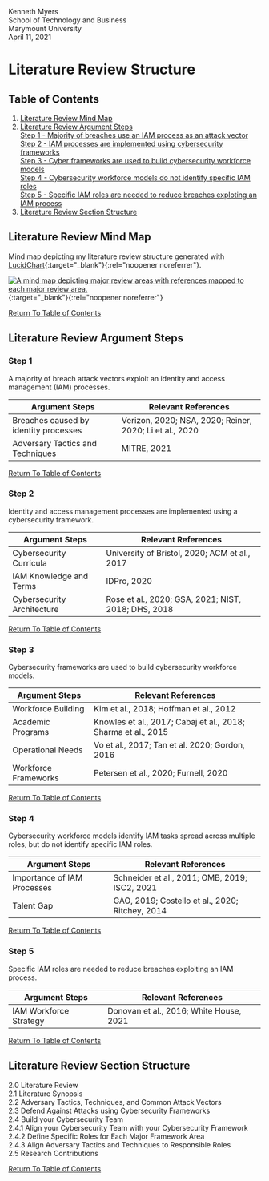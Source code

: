Kenneth Myers<br>
School of Technology and Business<br>
Marymount University<br>
April 11, 2021

# Literature Review Structure

## Table of Contents
1. [Literature Review Mind Map](#literature-review-mind-map)  
2. [Literature Review Argument Steps](#literature-review-argument-steps)  
    [Step 1 - Majority of breaches use an IAM process as an attack vector](#step-1)  
    [Step 2 - IAM processes are implemented using cybersecurity frameworks](#step-2)  
    [Step 3 - Cyber frameworks are used to build cybersecurity workforce models](#step-3)  
    [Step 4 - Cybersecurity workforce models do not identify specific IAM roles](#step-4)  
    [Step 5 - Specific IAM roles are needed to reduce breaches exploting an IAM process](#step-5)  
3. [Literature Review Section Structure](#literature-review-section-structure)  

## Literature Review Mind Map

Mind map depicting my literature review structure generated with [LucidChart](https://www.lucidchart.com/pages/){:target="_blank"}{:rel="noopener noreferrer"}.

[![A mind map depicting major review areas with references mapped to each major review area.](../../assets/litreviewmindmap.png)](../../assets/litreviewmindmap.png){:target="_blank"}{:rel="noopener noreferrer"}
  
[Return To Table of Contents](#table-of-contents)

## Literature Review Argument Steps

### Step 1

A majority of breach attack vectors exploit an identity and access management (IAM) processes.

| Argument Steps | Relevant References |
| -------------- | ------------------- |
| Breaches caused by identity processes | Verizon, 2020; NSA, 2020; Reiner, 2020; Li et al., 2020 |
| Adversary Tactics and Techniques | MITRE, 2021 |

[Return To Table of Contents](#table-of-contents)

### Step 2

Identity and access management processes are implemented using a cybersecurity framework.

| Argument Steps | Relevant References |
| -------------- | ------------------- |
| Cybersecurity Curricula  | University of Bristol, 2020; ACM et al., 2017 |
| IAM Knowledge and Terms | IDPro, 2020 |
| Cybersecurity Architecture | Rose et al., 2020; GSA, 2021; NIST, 2018; DHS, 2018 |

[Return To Table of Contents](#table-of-contents)

### Step 3

Cybersecurity frameworks are used to build cybersecurity workforce models.

| Argument Steps | Relevant References |
| -------------- | ------------------- |
| Workforce Building | Kim et al., 2018; Hoffman et al., 2012 |
| Academic Programs | Knowles et al., 2017; Cabaj et al., 2018; Sharma et al., 2015 |
| Operational Needs | Vo et al., 2017; Tan et al. 2020; Gordon, 2016 |
| Workforce Frameworks | Petersen et al., 2020; Furnell, 2020 |

[Return To Table of Contents](#table-of-contents)

### Step 4

Cybersecurity workforce models identify IAM tasks spread across multiple roles, but do not identify specific IAM roles.

| Argument Steps | Relevant References |
| -------------- | ------------------- |
| Importance of IAM Processes | Schneider et al., 2011; OMB, 2019; ISC2, 2021 |
| Talent Gap | GAO, 2019; Costello et al., 2020; Ritchey, 2014 | 

[Return To Table of Contents](#table-of-contents)

### Step 5

Specific IAM roles are needed to reduce breaches exploiting an IAM process.

| Argument Steps | Relevant References |
| -------------- | ------------------- |
| IAM Workforce Strategy | Donovan et al., 2016; White House, 2021  |

[Return To Table of Contents](#table-of-contents)

## Literature Review Section Structure

2.0 Literature Review</br>
2.1 Literature Synopsis</br>
2.2 Adversary Tactics, Techniques, and Common Attack Vectors</br>
2.3 Defend Against Attacks using Cybersecurity Frameworks</br>
2.4 Build your Cybersecurity Team</br>
    2.4.1 Align your Cybersecurity Team with your Cybersecurity Framework</br>
    2.4.2 Define Specific Roles for Each Major Framework Area</br>
    2.4.3 Align Adversary Tactics and Techniques to Responsible Roles</br>
2.5 Research Contributions</br>

[Return To Table of Contents](#table-of-contents)
